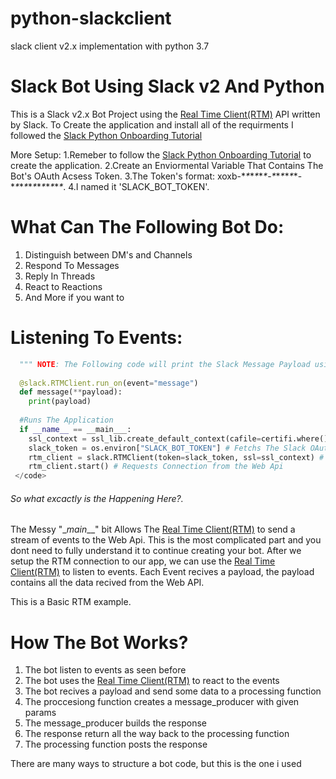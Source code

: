 
# python-slackclient
slack client v2.x implementation with python 3.7

Slack Bot Using Slack v2 And Python
========

This is a Slack v2.x Bot Project using the [Real Time Client(RTM)] API written by Slack.
To Create the application and install all of the requirments I followed the [Slack Python Onboarding Tutorial]

More Setup:
1.Remeber to follow the [Slack Python Onboarding Tutorial] to create the application.
2.Create an Enviormental Variable That Contains The Bot's OAuth Acsess Token.
3.The Token's format: xoxb-\**\**\**\**\**\**\-*\**\**\**\**\**\*-\**\**\**\**\**\**\**\**\**\**\**\**.
4.I named it 'SLACK_BOT_TOKEN'.

What Can The Following Bot Do:
======== 
  1. Distinguish between DM's and Channels
  2. Respond To Messages
  3. Reply In Threads
  4. React to Reactions
  5. And More if you want to
  
  
  
 Listening To Events:
 =======

```python
  """ NOTE: The Following code will print the Slack Message Payload using RTM Client"""
  
  @slack.RTMClient.run_on(event="message")
  def message(**payload):
    print(payload)
  
  #Runs The Application  
  if __name__ == __main___:
    ssl_context = ssl_lib.create_default_context(cafile=certifi.where()) # Creates Connecton Object
    slack_token = os.environ["SLACK_BOT_TOKEN"] # Fetchs The Slack OAuth Token From The Enviormental Variables
    rtm_client = slack.RTMClient(token=slack_token, ssl=ssl_context) # Starts The Connection With The Bot's Credentials
    rtm_client.start() # Requests Connection from the Web Api
 </code>
 ```
 
 ###### So what excactly is the Happening Here?.
 The Messy "\__main___" bit Allows The [Real Time Client(RTM)] to send a stream of events to the Web Api.
 This is the most complicated part and you dont need to fully understand it to continue creating your bot.
 After we setup the RTM connection to our app, we can use the [Real Time Client(RTM)] to listen to events.
 Each Event recives a payload, the payload contains all the data recived from the Web API.
 
 This is a Basic RTM example.
 
How The Bot Works?
======
1. The bot listen to events as seen before
2. The bot uses the [Real Time Client(RTM)] to react to the events
3. The bot recives a payload and send some data to a processing function
4. The proccesiong function creates a message_producer with given params
5. The message_producer builds the response
6. The response return all the way back to the processing function
7. The processing function posts the response

There are many ways to structure a bot code, but this is the one i used

  [Real Time Client(RTM)]: https://api.slack.com/rtm/  "Real Time Client(RTM)"
  [Slack Python Onboarding Tutorial]: https://github.com/rnm2453/python-slackclient-1/tree/master/tutorial  "Slack Python Onboarding Tutorial"


